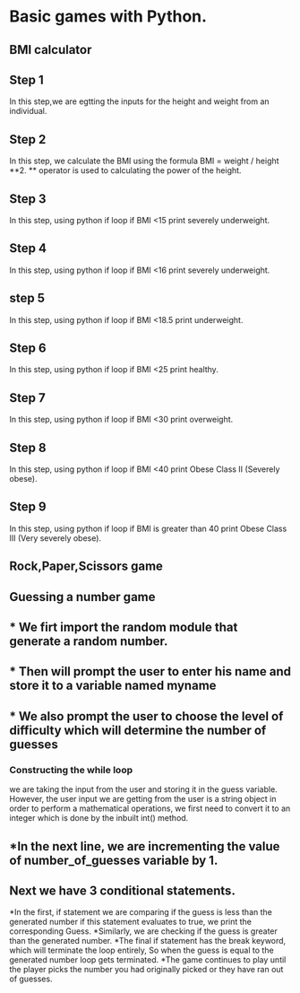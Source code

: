 # Basic games with Python. 

## BMI calculator
## Step 1
In this step,we are egtting the inputs for the height and weight from an individual.
## Step 2
In this step, we calculate the BMI using the formula BMI = weight / height **2.
 ** operator is used to calculating the power of the height.
 ## Step 3
In this step, using python if loop if BMI <15 print severely underweight.
## Step 4
In this step, using python if loop if BMI <16 print severely underweight.
## step 5
In this step, using python if loop if BMI <18.5 print underweight.
## Step 6
In this step, using python if loop if BMI  <25 print healthy.
## Step 7
In this step, using python if loop if BMI <30  print overweight.
## Step 8
In this step, using python if loop if BMI <40 print Obese Class II (Severely obese).
## Step 9
In this step, using python if loop if BMI is greater than 40 print Obese Class III (Very severely obese).

## Rock,Paper,Scissors game
## Guessing a number game
## * We firt import the random module that  generate a random number.
## * Then will prompt the user to enter his name and store it to a variable named myname
 ## * We also prompt the user to choose the level of difficulty which will determine the number of guesses 
### Constructing the while loop 
 we are taking the input from the user and storing it in the guess variable.
 However, the user input we are getting from the user is a string object in order to perform a mathematical operations,
 we first need to convert it to an integer which is done by the inbuilt int() method.
 ## *In the next line, we are incrementing the value of number_of_guesses variable by 1.
 ## Next we have 3 conditional statements.
*In the first, if statement we are comparing if the guess is less than the generated number if this statement evaluates to true, we print the corresponding Guess.
*Similarly, we are checking if the guess is greater than the generated number.
*The final if statement has the break keyword, which will terminate the loop entirely, So when the guess is equal to the generated number loop gets terminated.
*The game continues to play until the player picks the number you had originally picked or they have ran out of guesses.
